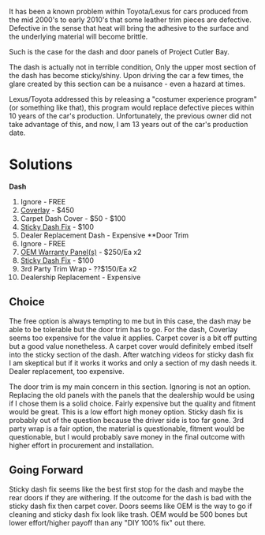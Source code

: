 It has been a known problem within Toyota/Lexus for cars produced from the mid 2000's to early 2010's that some leather trim pieces are defective. Defective in the sense that heat will bring the adhesive to the surface and the underlying material will become brittle. 

Such is the case for the dash and door panels of Project Cutler Bay. 

The dash is actually not in terrible condition, Only the upper most section of the dash has become sticky/shiny. Upon driving the car a few times, the glare created by this section can be a nuisance - even a hazard at times.  

Lexus/Toyota addressed this by releasing a "costumer experience program" (or something like that), this program would replace defective pieces within 10 years of the car's production. Unfortunately, the previous owner did not take advantage of this, and now, I am 13 years out of the car's production date.

# Solutions

**Dash**
1. Ignore - FREE
2. [Coverlay](https://www.coverlaymfg.com/series-2-coverlay-dash-cover.html#!year%3D2011) - $450
3. Carpet Dash Cover - $50 - $100
4. [Sticky Dash Fix](https://stickydashfix.com/collections/lexus/products/sticky-dash-fix-to-suit-lexus-xe20-is-2005-2013?variant=31498581180459) - $100
5. Dealer Replacement Dash - Expensive
**Door Trim
1. Ignore - FREE
2. [OEM Warranty Panel](https://www.lexuspartsnow.com/parts/lexus-panel-assy-kit-door~04007-95353.html?vin=&make=Lexus&model=IS250&year=2011&submodel=Base&extra1=&extra2=&filter=())[(s)](https://www.mylparts.com/oem-parts/lexus-panel-assembly-kit-door-400798353) - $250/Ea x2
3. [Sticky Dash Fix](https://stickydashfix.com/collections/lexus/products/sticky-dash-fix-to-suit-lexus-xe20-is-2005-2013?variant=31498581180459)  - $100
4. 3rd Party Trim Wrap - ??$150/Ea x2
5. Dealership Replacement - Expensive

## Choice

The free option is always tempting to me but in this case, the dash may be able to be tolerable but the door trim has to go. For the dash, Coverlay seems too expensive for the value it applies. Carpet cover is a bit off putting but a good value nonetheless. A carpet cover would definitely embed itself into the sticky section of the dash. After watching videos for sticky dash fix I am skeptical but if it works it works and only a section of my dash needs it. Dealer replacement, too expensive. 

The door trim is my main concern in this section. Ignoring is not an option. Replacing the old panels with the panels that the dealership would be using if I chose them is a solid choice. Fairly expensive but the quality and fitment would be great. This is a low effort high money option. Sticky dash fix is probably out of the question because the driver side is too far gone. 3rd party wrap is a fair option, the material is questionable, fitment would be questionable, but I would probably save money in the final outcome with higher effort in procurement and installation. 

## Going Forward

Sticky dash fix seems like the best first stop for the dash and maybe the rear doors if they are withering. If the outcome for the dash is bad with the sticky dash fix then carpet cover. Doors seems like OEM is the way to go if cleaning and sticky dash fix look like trash. OEM would be 500 bones but lower effort/higher payoff than any "DIY 100% fix" out there. 